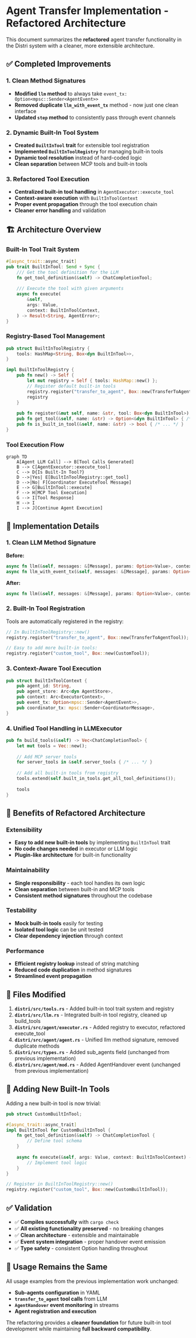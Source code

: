 # Agent Transfer Implementation - Refactored Architecture

This document summarizes the **refactored** agent transfer functionality in the Distri system with a cleaner, more extensible architecture.

## ✅ **Completed Improvements**

### 1. **Clean Method Signatures**
- **Modified `llm` method** to always take `event_tx: Option<mpsc::Sender<AgentEvent>>`
- **Removed duplicate `llm_with_event_tx`** method - now just one clean interface
- **Updated `step` method** to consistently pass through event channels

### 2. **Dynamic Built-In Tool System** 
- **Created `BuiltInTool` trait** for extensible tool registration
- **Implemented `BuiltInToolRegistry`** for managing built-in tools
- **Dynamic tool resolution** instead of hard-coded logic
- **Clean separation** between MCP tools and built-in tools

### 3. **Refactored Tool Execution**
- **Centralized built-in tool handling** in `AgentExecutor::execute_tool`
- **Context-aware execution** with `BuiltInToolContext`
- **Proper event propagation** through the tool execution chain
- **Cleaner error handling** and validation

## 🏗️ **Architecture Overview**

### Built-In Tool Trait System

```rust
#[async_trait::async_trait]
pub trait BuiltInTool: Send + Sync {
    /// Get the tool definition for the LLM
    fn get_tool_definition(&self) -> ChatCompletionTool;
    
    /// Execute the tool with given arguments
    async fn execute(
        &self,
        args: Value,
        context: BuiltInToolContext,
    ) -> Result<String, AgentError>;
}
```

### Registry-Based Tool Management

```rust
pub struct BuiltInToolRegistry {
    tools: HashMap<String, Box<dyn BuiltInTool>>,
}

impl BuiltInToolRegistry {
    pub fn new() -> Self {
        let mut registry = Self { tools: HashMap::new() };
        // Register default built-in tools
        registry.register("transfer_to_agent", Box::new(TransferToAgentTool));
        registry
    }
    
    pub fn register(&mut self, name: &str, tool: Box<dyn BuiltInTool>) { /* ... */ }
    pub fn get_tool(&self, name: &str) -> Option<&dyn BuiltInTool> { /* ... */ }
    pub fn is_built_in_tool(&self, name: &str) -> bool { /* ... */ }
}
```

### Tool Execution Flow

```mermaid
graph TD
    A[Agent LLM Call] --> B[Tool Calls Generated]
    B --> C[AgentExecutor::execute_tool]
    C --> D{Is Built-In Tool?}
    D -->|Yes| E[BuiltInToolRegistry::get_tool]
    D -->|No| F[Coordinator ExecuteTool Message]
    E --> G[BuiltInTool::execute]
    F --> H[MCP Tool Execution]
    G --> I[Tool Response]
    H --> I
    I --> J[Continue Agent Execution]
```

## 🔧 **Implementation Details**

### 1. **Clean LLM Method Signature**

**Before:**
```rust
async fn llm(&self, messages: &[Message], params: Option<Value>, context: Arc<ExecutorContext>) 
async fn llm_with_event_tx(&self, messages: &[Message], params: Option<Value>, context: Arc<ExecutorContext>, event_tx: Option<mpsc::Sender<AgentEvent>>)
```

**After:**
```rust
async fn llm(&self, messages: &[Message], params: Option<Value>, context: Arc<ExecutorContext>, event_tx: Option<mpsc::Sender<AgentEvent>>)
```

### 2. **Built-In Tool Registration**

Tools are automatically registered in the registry:

```rust
// In BuiltInToolRegistry::new()
registry.register("transfer_to_agent", Box::new(TransferToAgentTool));

// Easy to add more built-in tools:
registry.register("custom_tool", Box::new(CustomTool));
```

### 3. **Context-Aware Tool Execution**

```rust
pub struct BuiltInToolContext {
    pub agent_id: String,
    pub agent_store: Arc<dyn AgentStore>,
    pub context: Arc<ExecutorContext>,
    pub event_tx: Option<mpsc::Sender<AgentEvent>>,
    pub coordinator_tx: mpsc::Sender<CoordinatorMessage>,
}
```

### 4. **Unified Tool Handling in LLMExecutor**

```rust
pub fn build_tools(&self) -> Vec<ChatCompletionTool> {
    let mut tools = Vec::new();
    
    // Add MCP server tools
    for server_tools in &self.server_tools { /* ... */ }
    
    // Add all built-in tools from registry
    tools.extend(self.built_in_tools.get_all_tool_definitions());
    
    tools
}
```

## 🚀 **Benefits of Refactored Architecture**

### **Extensibility**
- **Easy to add new built-in tools** by implementing `BuiltInTool` trait
- **No code changes needed** in executor or LLM logic
- **Plugin-like architecture** for built-in functionality

### **Maintainability** 
- **Single responsibility** - each tool handles its own logic
- **Clean separation** between built-in and MCP tools
- **Consistent method signatures** throughout the codebase

### **Testability**
- **Mock built-in tools** easily for testing
- **Isolated tool logic** can be unit tested
- **Clear dependency injection** through context

### **Performance**
- **Efficient registry lookup** instead of string matching
- **Reduced code duplication** in method signatures
- **Streamlined event propagation**

## 📁 **Files Modified**

1. **`distri/src/tools.rs`** - Added built-in tool trait system and registry
2. **`distri/src/llm.rs`** - Integrated built-in tool registry, cleaned up build_tools
3. **`distri/src/agent/executor.rs`** - Added registry to executor, refactored execute_tool
4. **`distri/src/agent/agent.rs`** - Unified llm method signature, removed duplicate methods
5. **`distri/src/types.rs`** - Added sub_agents field (unchanged from previous implementation)
6. **`distri/src/agent/mod.rs`** - Added AgentHandover event (unchanged from previous implementation)

## 🔮 **Adding New Built-In Tools**

Adding a new built-in tool is now trivial:

```rust
pub struct CustomBuiltInTool;

#[async_trait::async_trait]
impl BuiltInTool for CustomBuiltInTool {
    fn get_tool_definition(&self) -> ChatCompletionTool {
        // Define tool schema
    }
    
    async fn execute(&self, args: Value, context: BuiltInToolContext) -> Result<String, AgentError> {
        // Implement tool logic
    }
}

// Register in BuiltInToolRegistry::new()
registry.register("custom_tool", Box::new(CustomBuiltInTool));
```

## ✅ **Validation**

- ✅ **Compiles successfully** with `cargo check`
- ✅ **All existing functionality preserved** - no breaking changes
- ✅ **Clean architecture** - extensible and maintainable
- ✅ **Event system integration** - proper handover event emission
- ✅ **Type safety** - consistent Option handling throughout

## 🎯 **Usage Remains the Same**

All usage examples from the previous implementation work unchanged:

- **Sub-agents configuration** in YAML
- **`transfer_to_agent` tool calls** from LLM
- **`AgentHandover` event monitoring** in streams
- **Agent registration and execution**

The refactoring provides a **cleaner foundation** for future built-in tool development while maintaining **full backward compatibility**.